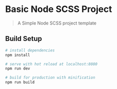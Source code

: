 # Basic Node SCSS Project

> A Simple Node SCSS project template

## Build Setup

``` bash
# install dependencies
npm install

# serve with hot reload at localhost:8080
npm run dev

# build for production with minification
npm run build

```